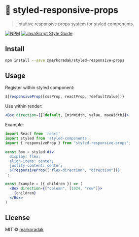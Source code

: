 # 📏 styled-responsive-props

> Intuitive responsive props system for styled components.

[![NPM](https://img.shields.io/npm/v/styled-responsive-props.svg)](https://www.npmjs.com/package/styled-responsive-props) [![JavaScript Style Guide](https://img.shields.io/badge/code_style-standard-brightgreen.svg)](https://standardjs.com)

## Install

```bash
npm install --save @markoradak/styled-responsive-props
```

## Usage

Register within styled component:
```jsx
${responsiveProp([cssProp, reactProp, ?defaultValue])}
```

Use within render:
```jsx
<Box direction={[?default, [minWidth, value, maxWidth]}>
```

Example:
```jsx
import React from 'react'
import styled from 'styled-components';
import { responsiveProp } from "styled-responsive-props";

const Box = styled.div`
  display: flex;
  align-items: center;
  justify-content: center;
  ${responsiveProp(["flex-direction", "direction"])}
`;

const Example = ({ children }) => (
  <Box direction={["column", [1024, "row"]}>
    {children}
  </Box>
)
```

## License

MIT © [markoradak](https://github.com/markoradak)
